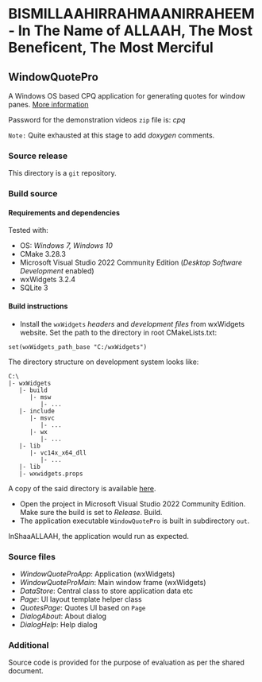 # BISMILLAAHIRRAHMAANIRRAHEEM - In The Name of ALLAAH, The Most Beneficent, The Most Merciful

## WindowQuotePro

A Windows OS based CPQ application for generating quotes for window panes. [More information](https://www.MuhammadBilalKhan.com/work/WindowQuotePro)

Password for the demonstration videos `zip` file is: *cpq*

`Note:` Quite exhausted at this stage to add *doxygen* comments.

### Source release

This directory is a `git` repository.

### Build source

#### Requirements and dependencies

Tested with:

* OS: *Windows 7, Windows 10*
* CMake 3.28.3
* Microsoft Visual Studio 2022 Community Edition (*Desktop Software Development* enabled)
* wxWidgets 3.2.4
* SQLite 3

#### Build instructions

* Install the `wxWidgets` *headers* and *development files* from wxWidgets website. Set the path to the directory in root CMakeLists.txt:

```
set(wxWidgets_path_base "C:/wxWidgets")
```

The directory structure on development system looks like:

```
C:\
|- wxWidgets
   |- build
      |- msw
         |- ...
   |- include
      |- msvc
         |- ...
      |- wx
         |- ...
   |- lib
      |- vc14x_x64_dll
         |- ...
   |- lib
   |- wxwidgets.props
```

A copy of the said directory is available [here](https://www.MuhammadBilalKhan.com/work/WindowQuotePro).
* Open the project in Microsoft Visual Studio 2022 Community Edition. Make sure the build is set to *Release*. Build.
* The application executable `WindowQuotePro` is built in subdirectory `out`.

InShaaALLAAH, the application would run as expected.

### Source files

* *WindowQuoteProApp*: Application (wxWidgets)
* *WindowQuoteProMain*: Main window frame (wxWidgets)
* *DataStore*: Central class to store application data etc
* *Page*: UI layout template helper class
* *QuotesPage*: Quotes UI based on `Page`
* *DialogAbout*: About dialog
* *DialogHelp*: Help dialog

### Additional

Source code is provided for the purpose of evaluation as per the shared document.
